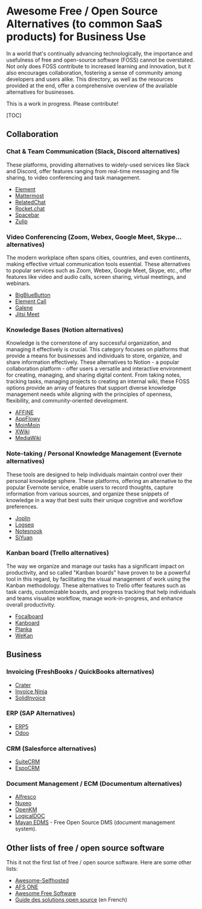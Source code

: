# Awesome Free / Open Source Alternatives (to common SaaS products) for Business Use 

In a world that's continually advancing technologically, the importance and usefulness of free and open-source software (FOSS) cannot be overstated. 
Not only does FOSS contribute to increased learning and innovation, but it also encourages collaboration, fostering a sense of community among developers and users alike. 
This directory, as well as the resources provided at the end, offer a comprehensive overview of the available alternatives for businesses.

This is a work in progress. Please contribute!

[TOC]

## Collaboration

### Chat & Team Communication (Slack, Discord alternatives)

These platforms, providing alternatives to widely-used services like Slack and Discord, offer features ranging from real-time messaging and file sharing, to video conferencing and task management.

- [Element](https://github.com/vector-im/element-web)
- [Mattermost](https://github.com/mattermost/mattermost-server)
- [RelatedChat](https://github.com/relatedcode/Messenger)
- [Rocket.chat](https://github.com/RocketChat/Rocket.Chat)
- [Spacebar](https://github.com/spacebarchat/spacebarchat)
- [Zulip](https://github.com/zulip/zulip)

### Video Conferencing (Zoom, Webex, Google Meet, Skype... alternatives)

The modern workplace often spans cities, countries, and even continents, making effective virtual communication tools essential. These alternatives to popular services such as Zoom, Webex, Google Meet, Skype, etc., offer features like video and audio calls, screen sharing, virtual meetings, and webinars.

- [BigBlueButton](https://github.com/bigbluebutton/bigbluebutton)
- [Element Call](https://github.com/vector-im/element-call)
- [Galene](https://github.com/jech/galene)
- [Jitsi Meet](https://github.com/jitsi/jitsi-meet)

### Knowledge Bases (Notion alternatives)

Knowledge is the cornerstone of any successful organization, and managing it effectively is crucial. This category focuses on platforms that provide a means for businesses and individuals to store, organize, and share information effectively. These alternatives to Notion - a popular collaboration platform - offer users a versatile and interactive environment for creating, managing, and sharing digital content. From taking notes, tracking tasks, managing projects to creating an internal wiki, these FOSS options provide an array of features that support diverse knowledge management needs while aligning with the principles of openness, flexibility, and community-oriented development.

- [AFFiNE](https://github.com/toeverything/AFFiNE)
- [AppFlowy](https://github.com/AppFlowy-IO/AppFlowy)
- [MoinMoin](https://github.com/moinwiki/moin/)
- [XWiki](https://github.com/xwiki/xwiki-platform)
- [MediaWiki](https://github.com/wikimedia/mediawiki)

### Note-taking / Personal Knowledge Management (Evernote alternatives)

These tools are designed to help individuals maintain control over their personal knowledge sphere. These platforms, offering an alternative to the popular Evernote service, enable users to record thoughts, capture information from various sources, and organize these snippets of knowledge in a way that best suits their unique cognitive and workflow preferences.

- [Joplin](https://github.com/laurent22/joplin)
- [Logseq](https://github.com/logseq/logseq)
- [Notesnook](https://github.com/streetwriters/notesnook)
- [SiYuan](https://github.com/siyuan-note/siyuan)

### Kanban board (Trello alternatives)

The way we organize and manage our tasks has a significant impact on productivity, and so called "Kanban boards" have proven to be a powerful tool in this regard, by facilitating the visual management of work using the Kanban methodology. These alternatives to Trello offer features such as task cards, customizable boards, and progress tracking that help individuals and teams visualize workflow, manage work-in-progress, and enhance overall productivity.

- [Focalboard](https://github.com/mattermost/focalboard)
- [Kanboard](https://github.com/kanboard/kanboard)
- [Planka](https://github.com/plankanban/planka)
- [WeKan](https://github.com/wekan/wekan)


## Business

### Invoicing (FreshBooks / QuickBooks alternatives)

- [Crater](https://github.com/crater-invoice/crater)
- [Invoice Ninja](https://github.com/invoiceninja/invoiceninja)
- [SolidInvoice](https://github.com/SolidInvoice/SolidInvoice)

### ERP (SAP Alternatives)

- [ERP5](https://github.com/Nexedi/erp5)
- [Odoo](https://github.com/odoo/odoo)

### CRM (Salesforce alternatives)

- [SuiteCRM](https://github.com/salesagility/SuiteCRM)
- [EspoCRM](https://github.com/espocrm/espocrm)

### Document Management / ECM (Documentum alternatives)

- [Alfresco](https://github.com/Alfresco/alfresco-content-app)
- [Nuxeo](https://github.com/nuxeo/nuxeo)
- [OpenKM](https://github.com/openkm/document-management-system)
- [LogicalDOC](https://github.com/logicaldoc/community)
- [Mayan EDMS](https://gitlab.com/mayan-edms/mayan-edms) - Free Open Source DMS (document management system).


## Other lists of free / open source software

This it not the first list of free / open source software. Here are some other lists:

- [Awesome-Selfhosted](https://github.com/awesome-selfhosted/awesome-selfhosted)
- [AFS ONE](https://www.afs.one/aa45803b67/#/?page=afs_directory&editable=true)
- [Awesome Free Software](https://github.com/abilian/awesome-free-software)
- [Guide des solutions open source](https://guide-solutions-opensource.com/) (en French)
